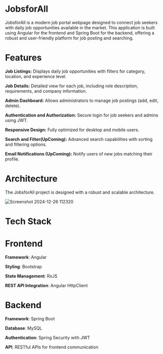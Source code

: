 # JobsforAll 
JobsforAll is a modern job portal webpage designed to connect job seekers with daily job opportunities available in the market. This application is built using Angular for the frontend and Spring Boot for the backend, offering a robust and user-friendly platform for job posting and searching.
# Features

**Job Listings:** Displays daily job opportunities with filters for category, location, and experience level. 

**Job Details:** Detailed view for each job, including role description, requirements, and company information. 

**Admin Dashboard:** Allows administrators to manage job postings (add, edit, delete). 

**Authentication and Authorization:** Secure login for job seekers and admins using JWT. 

**Responsive Design:** Fully optimized for desktop and mobile users. 

**Search and Filter(UpComing):** Advanced search capabilities with sorting and filtering options. 

**Email Notifications (UpComing):** Notify users of new jobs matching their profile. 

# Architecture 
The JobsforAll project is designed with a robust and scalable architecture.

![Screenshot 2024-12-26 112320](https://github.com/user-attachments/assets/439b0acc-4159-4fff-924b-1d37edbaa538)

# Tech Stack 
# Frontend 
**Framework**: Angular 

**Styling**: Bootstrap 

**State Management**: RxJS 

**REST API Integration**: Angular HttpClient

# Backend
**Framework**: Spring Boot

**Database**: MySQL

**Authentication**: Spring Security with JWT

**API**: RESTful APIs for frontend communication

